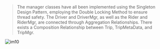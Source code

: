 > The manager classes have all been implemented using the Singleton Design Pattern, employing the Double Locking Method to ensure thread safety.
> The Driver and DriverMgr, as well as the Rider and RiderMgr, are connected through Aggregation Relationships.
> There exists a Composition Relationship between Trip, TripMetaData, and TripMgr.

![im10](https://github.com/chayansharma7/LowLevelDesign_Problems/assets/61390152/381d0704-980e-40fc-968e-91de46da38e9)
